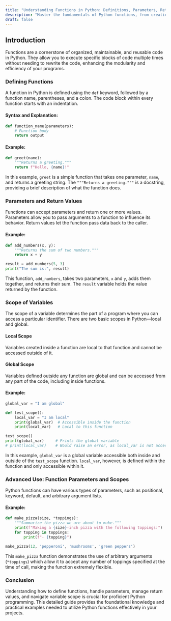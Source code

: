 ```yaml
---
title: "Understanding Functions in Python: Definitions, Parameters, Returns, and Scope"
description: "Master the fundamentals of Python functions, from creation and parameter handling to understanding variable scope. This guide offers detailed explanations and code examples to enrich your programming knowledge."
draft: false
---
```


## Introduction

Functions are a cornerstone of organized, maintainable, and reusable code in Python. They allow you to execute specific blocks of code multiple times without needing to rewrite the code, enhancing the modularity and efficiency of your programs.

### Defining Functions

A function in Python is defined using the `def` keyword, followed by a function name, parentheses, and a colon. The code block within every function starts with an indentation.

#### Syntax and Explanation:
```python
def function_name(parameters):
    # Function body
    return output
```

#### Example:
```python
def greet(name):
    """Returns a greeting."""
    return f"Hello, {name}!"
```
In this example, `greet` is a simple function that takes one parameter, `name`, and returns a greeting string. The `"""Returns a greeting."""` is a docstring, providing a brief description of what the function does.

### Parameters and Return Values

Functions can accept parameters and return one or more values. Parameters allow you to pass arguments to a function to influence its behavior. Return values let the function pass data back to the caller.

#### Example:
```python
def add_numbers(x, y):
    """Returns the sum of two numbers."""
    return x + y

result = add_numbers(5, 3)
print("The sum is:", result)
```
This function, `add_numbers`, takes two parameters, `x` and `y`, adds them together, and returns their sum. The `result` variable holds the value returned by the function.

### Scope of Variables

The scope of a variable determines the part of a program where you can access a particular identifier. There are two basic scopes in Python—local and global.

#### Local Scope
Variables created inside a function are local to that function and cannot be accessed outside of it.

#### Global Scope
Variables defined outside any function are global and can be accessed from any part of the code, including inside functions.

#### Example:
```python
global_var = "I am global"

def test_scope():
    local_var = "I am local"
    print(global_var)  # Accessible inside the function
    print(local_var)   # Local to this function

test_scope()
print(global_var)     # Prints the global variable
# print(local_var)    # Would raise an error, as local_var is not accessible here
```
In this example, `global_var` is a global variable accessible both inside and outside of the `test_scope` function. `local_var`, however, is defined within the function and only accessible within it.

### Advanced Use: Function Parameters and Scopes

Python functions can have various types of parameters, such as positional, keyword, default, and arbitrary argument lists.

#### Example:
```python
def make_pizza(size, *toppings):
    """Summarize the pizza we are about to make."""
    print(f"Making a {size}-inch pizza with the following toppings:")
    for topping in toppings:
        print(f"- {topping}")

make_pizza(12, 'pepperoni', 'mushrooms', 'green peppers')
```
This `make_pizza` function demonstrates the use of arbitrary arguments (`*toppings`) which allow it to accept any number of toppings specified at the time of call, making the function extremely flexible.

### Conclusion

Understanding how to define functions, handle parameters, manage return values, and navigate variable scope is crucial for proficient Python programming. This detailed guide provides the foundational knowledge and practical examples needed to utilize Python functions effectively in your projects.

